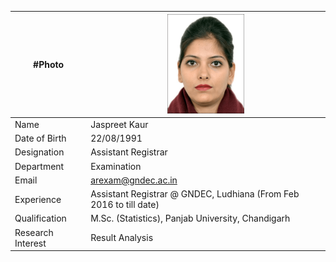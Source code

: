 
| #Photo | ![Display picture](Photos/Jaspreet.png) 
| ------ | -------- |
| Name | Jaspreet Kaur |
| Date of Birth | 22/08/1991 |
| Designation | Assistant Registrar|
| Department | Examination |
| Email | arexam@gndec.ac.in|
| Experience | Assistant Registrar @ GNDEC, Ludhiana (From Feb 2016 to till date) |
| Qualification | M.Sc. (Statistics), Panjab University, Chandigarh|
| Research Interest | Result Analysis |
